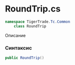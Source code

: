 
# RoundTrip.cs
```csharp
namespace TigerTrade.Tc.Common  
    class RoundTrip
```

Описание

### Синтаксис
```csharp
public RoundTrip()
```


                    
                    